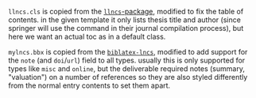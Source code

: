 `llncs.cls` is copied from the [`llncs`-package](https://ctan.org/tex-archive/macros/latex/contrib/llncs?lang=en), modified to fix the table of contents. in the given template it only lists thesis title and author (since springer will use the command in their journal compilation process), but here we want an actual toc as in a default class.

`mylncs.bbx` is copied from the [`biblatex-lncs`](https://ctan.org/tex-archive/macros/latex/contrib/biblatex-contrib/biblatex-lncs?lang=en), modified to add support for the `note` (and `doi`/`url`) field to all types. usually this is only supported for types like `misc` and `online`, but the deliverable required notes (summary, "valuation") on a number of references so they are also styled differently from the normal entry contents to set them apart.

